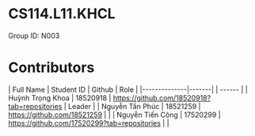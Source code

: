 # CS114.L11.KHCL
Group ID: N003

# Contributors
| Full Name | Student ID | Github | Role |
|--------------|-------|  | ------ |
| Huỳnh Trọng Khoa | 18520918 | https://github.com/18520918?tab=repositories | Leader |
| Nguyễn Tấn Phúc | 18521259 | https://github.com/18521259 | |
| Nguyễn Tiến Công | 17520299 | https://github.com/17520299?tab=repositories | |


